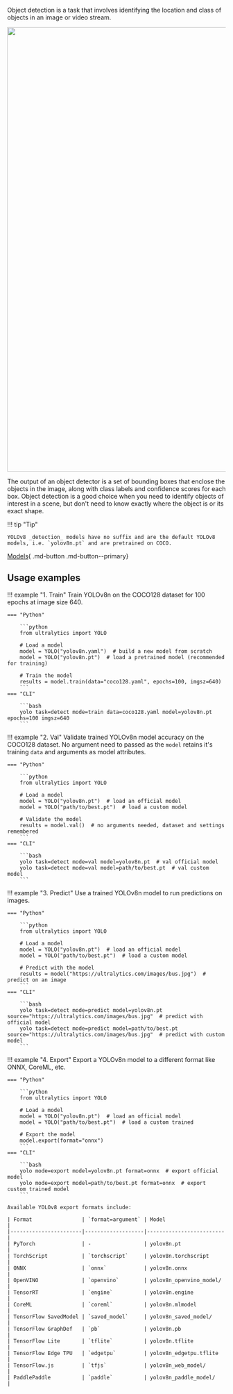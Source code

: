 Object detection is a task that involves identifying the location and class of objects in an image or video stream.

<img width="1024" src="https://user-images.githubusercontent.com/26833433/212053258-b6948968-4797-4a2b-9247-bfdda77521de.png">

The output of an object detector is a set of bounding boxes that enclose the objects in the image, along with class
labels
and confidence scores for each box. Object detection is a good choice when you need to identify objects of interest in a
scene, but don't need to know exactly where the object is or its exact shape.

!!! tip "Tip"

    YOLOv8 _detection_ models have no suffix and are the default YOLOv8 models, i.e. `yolov8n.pt` and are pretrained on COCO.

[Models](https://github.com/ultralytics/ultralytics/tree/main/ultralytics/models/v8){ .md-button .md-button--primary}

## Usage examples

!!! example "1. Train"
Train YOLOv8n on the COCO128 dataset for 100 epochs at image size 640.

    === "Python"
    
        ```python
        from ultralytics import YOLO
        
        # Load a model
        model = YOLO("yolov8n.yaml")  # build a new model from scratch
        model = YOLO("yolov8n.pt")  # load a pretrained model (recommended for training)
        
        # Train the model
        results = model.train(data="coco128.yaml", epochs=100, imgsz=640)
        ```
    === "CLI"
    
        ```bash
        yolo task=detect mode=train data=coco128.yaml model=yolov8n.pt epochs=100 imgsz=640
        ```

!!! example "2. Val"
Validate trained YOLOv8n model accuracy on the COCO128 dataset. No argument need to passed as the `model` retains it's
training `data` and arguments as model attributes.

    === "Python"
    
        ```python
        from ultralytics import YOLO
        
        # Load a model
        model = YOLO("yolov8n.pt")  # load an official model
        model = YOLO("path/to/best.pt")  # load a custom model
        
        # Validate the model
        results = model.val()  # no arguments needed, dataset and settings remembered
        ```
    === "CLI"
    
        ```bash
        yolo task=detect mode=val model=yolov8n.pt  # val official model
        yolo task=detect mode=val model=path/to/best.pt  # val custom model
        ```

!!! example "3. Predict"
Use a trained YOLOv8n model to run predictions on images.

    === "Python"
    
        ```python
        from ultralytics import YOLO
        
        # Load a model
        model = YOLO("yolov8n.pt")  # load an official model
        model = YOLO("path/to/best.pt")  # load a custom model
        
        # Predict with the model
        results = model("https://ultralytics.com/images/bus.jpg")  # predict on an image
        ```
    === "CLI"
    
        ```bash
        yolo task=detect mode=predict model=yolov8n.pt source="https://ultralytics.com/images/bus.jpg"  # predict with official model
        yolo task=detect mode=predict model=path/to/best.pt source="https://ultralytics.com/images/bus.jpg"  # predict with custom model
        ```

!!! example "4. Export"
Export a YOLOv8n model to a different format like ONNX, CoreML, etc.

    === "Python"
    
        ```python
        from ultralytics import YOLO
        
        # Load a model
        model = YOLO("yolov8n.pt")  # load an official model
        model = YOLO("path/to/best.pt")  # load a custom trained
        
        # Export the model
        model.export(format="onnx")
        ```
    === "CLI"
    
        ```bash
        yolo mode=export model=yolov8n.pt format=onnx  # export official model
        yolo mode=export model=path/to/best.pt format=onnx  # export custom trained model
        ```

    Available YOLOv8 export formats include:

    | Format                | `format=argument` | Model                   |
    |-----------------------|-------------------|-------------------------|
    | PyTorch               | -                 | yolov8n.pt              |
    | TorchScript           | `torchscript`     | yolov8n.torchscript     |
    | ONNX                  | `onnx`            | yolov8n.onnx            |
    | OpenVINO              | `openvino`        | yolov8n_openvino_model/ |
    | TensorRT              | `engine`          | yolov8n.engine          |
    | CoreML                | `coreml`          | yolov8n.mlmodel         |
    | TensorFlow SavedModel | `saved_model`     | yolov8n_saved_model/    |
    | TensorFlow GraphDef   | `pb`              | yolov8n.pb              |
    | TensorFlow Lite       | `tflite`          | yolov8n.tflite          |
    | TensorFlow Edge TPU   | `edgetpu`         | yolov8n_edgetpu.tflite  |
    | TensorFlow.js         | `tfjs`            | yolov8n_web_model/      |
    | PaddlePaddle          | `paddle`          | yolov8n_paddle_model/   |
